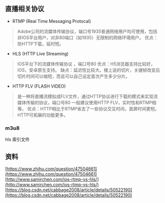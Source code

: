 ## 直播相关协议
* RTMP (Real Time Messaging Protocal)
> Adobe公司的流媒体传输协议，端口号1935普通网络用户均可使用，包括非IOS平台用户，对非80端口（如1935）无限制的网络环境用户。
> 优点：防HTTP下载，延时短。

* HLS (HTTP Live Streaming)
> IOS平台下的流媒体传输协议  ，端口号80
> 优点：H5浏览器支持比较好，IOS，安卓原生支持。
> 缺点：延迟性比较大。楼上说的切片，关键帧改变后切片时间可以缩短，而且可以自己设定首次产生多少分片。

* HTTP FLV (FLASH VIDEO)
> 是一种将直播流模拟成FLV文件，通过HTTP协议进行下载的模式来实现流媒体传输的协议，端口号80 一般建议使用HTTP FLV，实时性和RTMP相等。
> 优点：HTTP相比于RTMP省去了一些协议交互时间，首屏时间更短。HTTP可拓展的功能更多。

### m3u8
hls 索引文件

## 资料
[https://www.zhihu.com/question/47504661](https://www.zhihu.com/question/47504661)
[http://www.samirchen.com/ios-rtmp-vs-hls/](http://www.samirchen.com/ios-rtmp-vs-hls/)
[https://blog.csdn.net/cabbage2008/article/details/50522190](https://blog.csdn.net/cabbage2008/article/details/50522190)